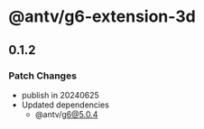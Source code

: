 # @antv/g6-extension-3d

## 0.1.2

### Patch Changes

- publish in 20240625
- Updated dependencies
  - @antv/g6@5.0.4
